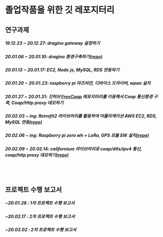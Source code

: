 졸업작품을 위한 깃 레포지터리
====================================

연구과제
-----------------

##### 19.12.23 ~ 20.12.27: dragino gateway 설정하기
##### 20.01.06 ~ 20.01.10: dragino 환경구축하기[(repo)](https://github.com/PARKINHYO/dragino-environment)
##### 20.01.13 ~ 20.01.17: EC2, Node.js, MySQL, RDS 연동하기
##### 20.01.20 ~ 20.01.23: raspberry pi 라즈비안, 디바이스 드라이버, wpan 설치
##### 20.01.27 ~ 20.01.31: 깃허브 [FreeCoap](https://github.com/keith-cullen/FreeCoAP) 레포지터리를 이용해서 Coap 통신환경 구축, Coap/Http proxy 데모하기
##### 20.02.03 ~ ing: Retrofit2 라이브러리를 활용하여 어플리케이션 AWS EC2, RDS, MySQL 연동[(repo)](https://github.com/Hanseunghoon/Retrofit_Example)
##### 20.02.06 ~ ing: Raspberry pi zero wh + LoRa, GPS 모듈 SW 설치[(repo)](https://github.com/Hanseunghoon/pits)
##### 20.02.09 ~ 20.02.14: californium 라이브러리로 coap/dtls/ipv4 통신, coap/http proxy 데모하기[(repo)](https://github.com/PARKINHYO/californiumEx)

<br><br>

프로젝트 수행 보고서
-----------------------------

##### ~20.01.28 : 1차 프로젝트 수행 보고서
##### ~20.02.17 : 2차 프로젝트 수행 보고서
##### ~20.03.02 : 2차 프로젝트 수행 보고서
